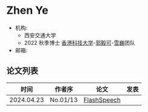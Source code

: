 # Zhen Ye

- 机构:
  - 西安交通大学
  - 2022 秋季博士 [香港科技大学](../Institutions/CHN-HKUST_香港科技大学.md)-[郭毅可](../Authors/Yike_Guo_(郭毅可).md)-[雪巍](../Authors/Wei_Xue_(雪巍).md)团队
- 邮箱: 

## 论文列表

| 时间 | 作者序 | 论文 | 发表 |
|:-:|:-:|---|---|
| 2024.04.23 | No.01/13 | [FlashSpeech](../Models/Diffusion/2024.04.23_FlashSpeech.md) |
